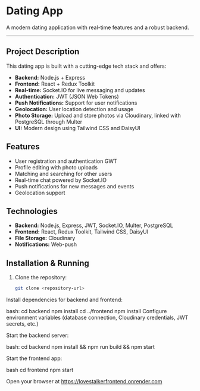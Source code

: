 # Dating App

A modern dating application with real-time features and a robust backend.

---

## Project Description

This dating app is built with a cutting-edge tech stack and offers:

- **Backend:** Node.js + Express  
- **Frontend:** React + Redux Toolkit  
- **Real-time:** Socket.IO for live messaging and updates  
- **Authentication:** JWT (JSON Web Tokens)  
- **Push Notifications:** Support for user notifications  
- **Geolocation:** User location detection and usage  
- **Photo Storage:** Upload and store photos via Cloudinary, linked with PostgreSQL through Multer  
- **UI:** Modern design using Tailwind CSS and DaisyUI  

## Features

- User registration and authentication  GWT
- Profile editing with photo uploads  
- Matching and searching for other users  
- Real-time chat powered by Socket.IO  
- Push notifications for new messages and events  
- Geolocation support  

## Technologies

- **Backend:** Node.js, Express, JWT, Socket.IO, Multer, PostgreSQL  
- **Frontend:** React, Redux Toolkit, Tailwind CSS, DaisyUI  
- **File Storage:** Cloudinary  
- **Notifications:** Web-push

## Installation & Running

1. Clone the repository:  
   ```bash
   git clone <repository-url>
Install dependencies for backend and frontend:

bash:
cd backend
npm install
cd ../frontend
npm install
Configure environment variables (database connection, Cloudinary credentials, JWT secrets, etc.)

Start the backend server:

bash:
cd backend
npm install && npm run build && npm start

Start the frontend app:

bash
cd frontend
npm start

Open your browser at https://lovestalkerfrontend.onrender.com
   
   
